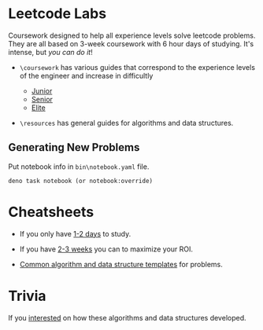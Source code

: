 # Leetcode Labs

Coursework designed to help all experience levels solve leetcode problems. They are all based on 3-week coursework with 6 hour days of studying. It's intense, but _you can do it_!

- `\coursework` has various guides that correspond to the experience levels of the engineer and increase in difficultly

  - [Junior](./coursework/guide-junior.md)
  - [Senior](./coursework/guide-senior.md)
  - [Elite](./coursework/guide-elite.md)

- `\resources` has general guides for algorithms and data structures.

## Generating New Problems

Put notebook info in `bin\notebook.yaml` file.

```console
deno task notebook (or notebook:override)
```

# Cheatsheets

- If you only have [1-2 days](./coursework/2day-cheatsheet.md) to study.

- If you have [2-3 weeks](./coursework/full-cheatsheet.md) you can to maximize your ROI.

- [Common algorithm and data structure templates](./coursework/algo-template-cheetsheet.md) for problems.

# Trivia

If you [interested](./coursework/trivia.md) on how these algorithms and data structures developed.
